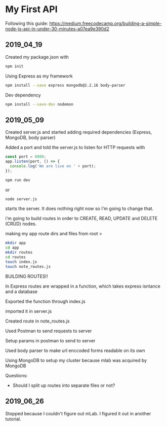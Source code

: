 # My First API

Following this guide: https://medium.freecodecamp.org/building-a-simple-node-js-api-in-under-30-minutes-a07ea9e390d2

## 2019_04_19

Created my package.json with
```bash
npm init
```
Using Express as my framework
```bash
npm install --save express mongodb@2.2.16 body-parser
```

Dev dependency 
```bash
npm install --save-dev nodemon
```

## 2019_05_09

Created server.js and started adding required dependencies (Express, MongoDB, body parser)

Added a port and told the server.js to listen for HTTP requests with 

```javascript
const port = 8000;
app.listen(port, () => {
  console.log('We are live on ' + port);
});
```
```bash
npm run dev
```

or 

```bash
node server.js
```

starts the server. It does nothing right now so I'm going to change that.

i'm going to build routes in order to CREATE, READ, UPDATE and DELETE (CRUD) nodes.

making my app route dirs and files from root >
```bash
mkdir app
cd app
mkdir routes
cd routes
touch index.js
touch note_routes.js
```

BUILDING ROUTES!!

In Express routes are wrapped in a function, which takes express isntance and a database

Exported the function through index.js

imported it in server.js

Created route in note_routes.js

Used Postman to send requests to server

Setup params in postman to send to server

Used body parser to make url enccoded forms readable on its own

Using MongoDB to setup my cluster because mlab was acquired by MongoDB




Questions:
- Should I split up routes into separate files or not?


## 2019_06_26

Stopped because I couldn't figure out mLab. I figured it out in another tutorial.











